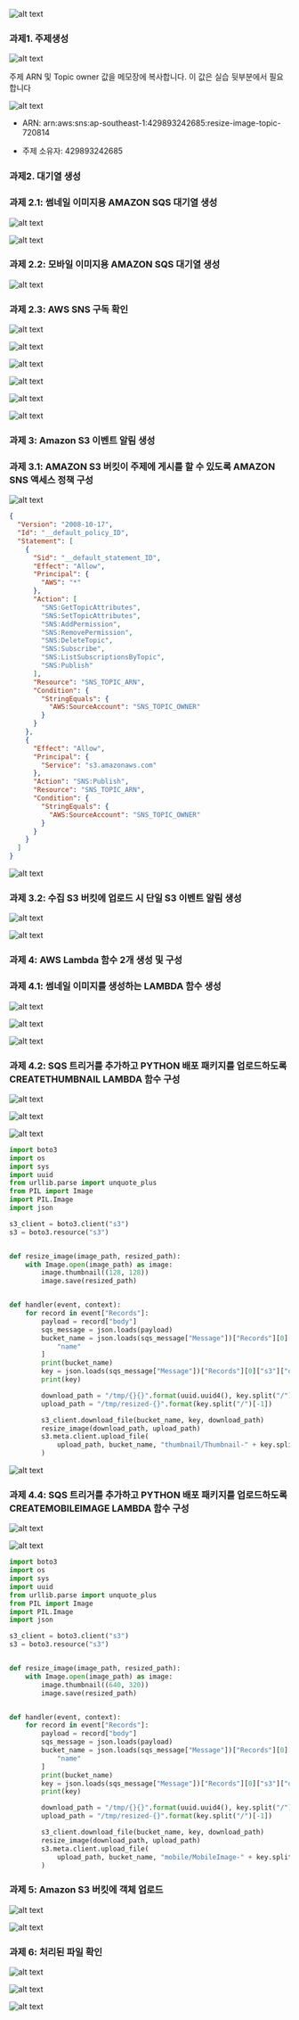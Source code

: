 
![alt text](image.png)


### 과제1. 주제생성

![alt text](image-1.png)

주제 ARN 및 Topic owner 값을 메모장에 복사합니다. 이 값은 실습 뒷부분에서 필요합니다

![alt text](image-12.png)

* ARN: arn:aws:sns:ap-southeast-1:429893242685:resize-image-topic-720814

* 주제 소유자: 429893242685

### 과제2. 대기열 생성
### 과제 2.1: 썸네일 이미지용 AMAZON SQS 대기열 생성
![alt text](image-2.png)

![alt text](image-3.png)

### 과제 2.2: 모바일 이미지용 AMAZON SQS 대기열 생성

![alt text](image-4.png)

### 과제 2.3: AWS SNS 구독 확인

![alt text](image-5.png)


![alt text](image-6.png)

![alt text](image-9.png)

![alt text](image-7.png)

![alt text](image-8.png)

![alt text](image-10.png)

### 과제 3: Amazon S3 이벤트 알림 생성
### 과제 3.1: AMAZON S3 버킷이 주제에 게시를 할 수 있도록 AMAZON SNS 액세스 정책 구성
![alt text](image-11.png)

```json
{
  "Version": "2008-10-17",
  "Id": "__default_policy_ID",
  "Statement": [
    {
      "Sid": "__default_statement_ID",
      "Effect": "Allow",
      "Principal": {
        "AWS": "*"
      },
      "Action": [
        "SNS:GetTopicAttributes",
        "SNS:SetTopicAttributes",
        "SNS:AddPermission",
        "SNS:RemovePermission",
        "SNS:DeleteTopic",
        "SNS:Subscribe",
        "SNS:ListSubscriptionsByTopic",
        "SNS:Publish"
      ],
      "Resource": "SNS_TOPIC_ARN",
      "Condition": {
        "StringEquals": {
          "AWS:SourceAccount": "SNS_TOPIC_OWNER"
        }
      }
    },
    {
      "Effect": "Allow",
      "Principal": {
        "Service": "s3.amazonaws.com"
      },
      "Action": "SNS:Publish",
      "Resource": "SNS_TOPIC_ARN",
      "Condition": {
        "StringEquals": {
          "AWS:SourceAccount": "SNS_TOPIC_OWNER"
        }
      }
    }
  ]
}
```

![alt text](image-13.png)

### 과제 3.2: 수집 S3 버킷에 업로드 시 단일 S3 이벤트 알림 생성

![alt text](image-14.png)

![alt text](image-15.png)


### 과제 4: AWS Lambda 함수 2개 생성 및 구성


### 과제 4.1: 썸네일 이미지를 생성하는 LAMBDA 함수 생성

![alt text](image-28.png)

![alt text](image-16.png)

![alt text](image-17.png)

### 과제 4.2: SQS 트리거를 추가하고 PYTHON 배포 패키지를 업로드하도록 CREATETHUMBNAIL LAMBDA 함수 구성

![alt text](image-18.png)

![alt text](image-19.png)


![alt text](image-20.png)


```python
import boto3
import os
import sys
import uuid
from urllib.parse import unquote_plus
from PIL import Image
import PIL.Image
import json

s3_client = boto3.client("s3")
s3 = boto3.resource("s3")


def resize_image(image_path, resized_path):
    with Image.open(image_path) as image:
        image.thumbnail((128, 128))
        image.save(resized_path)


def handler(event, context):
    for record in event["Records"]:
        payload = record["body"]
        sqs_message = json.loads(payload)
        bucket_name = json.loads(sqs_message["Message"])["Records"][0]["s3"]["bucket"][
            "name"
        ]
        print(bucket_name)
        key = json.loads(sqs_message["Message"])["Records"][0]["s3"]["object"]["key"]
        print(key)

        download_path = "/tmp/{}{}".format(uuid.uuid4(), key.split("/")[-1])
        upload_path = "/tmp/resized-{}".format(key.split("/")[-1])

        s3_client.download_file(bucket_name, key, download_path)
        resize_image(download_path, upload_path)
        s3.meta.client.upload_file(
            upload_path, bucket_name, "thumbnail/Thumbnail-" + key.split("/")[-1]
        )
```

![alt text](image-21.png)


### 과제 4.4: SQS 트리거를 추가하고 PYTHON 배포 패키지를 업로드하도록 CREATEMOBILEIMAGE LAMBDA 함수 구성


![alt text](image-22.png)


![alt text](image-23.png)


```python
import boto3
import os
import sys
import uuid
from urllib.parse import unquote_plus
from PIL import Image
import PIL.Image
import json

s3_client = boto3.client("s3")
s3 = boto3.resource("s3")


def resize_image(image_path, resized_path):
    with Image.open(image_path) as image:
        image.thumbnail((640, 320))
        image.save(resized_path)


def handler(event, context):
    for record in event["Records"]:
        payload = record["body"]
        sqs_message = json.loads(payload)
        bucket_name = json.loads(sqs_message["Message"])["Records"][0]["s3"]["bucket"][
            "name"
        ]
        print(bucket_name)
        key = json.loads(sqs_message["Message"])["Records"][0]["s3"]["object"]["key"]
        print(key)

        download_path = "/tmp/{}{}".format(uuid.uuid4(), key.split("/")[-1])
        upload_path = "/tmp/resized-{}".format(key.split("/")[-1])

        s3_client.download_file(bucket_name, key, download_path)
        resize_image(download_path, upload_path)
        s3.meta.client.upload_file(
            upload_path, bucket_name, "mobile/MobileImage-" + key.split("/")[-1]
        )

```


### 과제 5: Amazon S3 버킷에 객체 업로드

![alt text](image-24.png)


![alt text](image-25.png)


### 과제 6: 처리된 파일 확인

![alt text](image-27.png)

![alt text](image-26.png)



![alt text](image-29.png)



